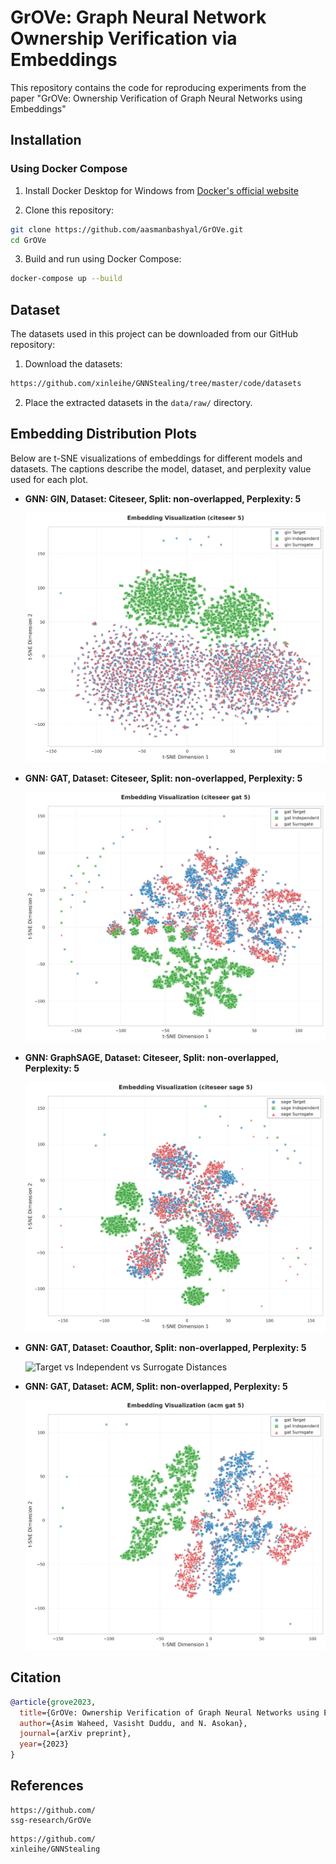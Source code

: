 # GrOVe: Graph Neural Network Ownership Verification via Embeddings

This repository contains the code for reproducing experiments from the paper "GrOVe: Ownership Verification of Graph Neural Networks using Embeddings"

## Installation 

### Using Docker Compose

1. Install Docker Desktop for Windows from [Docker's official website](https://www.docker.com/products/docker-desktop/)

2. Clone this repository:
```bash
git clone https://github.com/aasmanbashyal/GrOVe.git
cd GrOVe
```

3. Build and run using Docker Compose:
```bash
docker-compose up --build
```

## Dataset

The datasets used in this project can be downloaded from our GitHub repository:

1. Download the datasets:
```bash
https://github.com/xinleihe/GNNStealing/tree/master/code/datasets
```

2. Place the extracted datasets in the `data/raw/` directory.



## Embedding Distribution Plots

Below are t-SNE visualizations of embeddings for different models and datasets. The captions describe the model, dataset, and perplexity value used for each plot.

- **GNN: GIN, Dataset: Citeseer, Split: non-overlapped, Perplexity: 5**

  ![Target vs Independent vs Surrogate Distances](visualizations/non-overlapped/gin_citeseer/citeseer_tsne_per_5.png)

- **GNN: GAT, Dataset: Citeseer, Split: non-overlapped, Perplexity: 5**

  ![Target vs Independent vs Surrogate Distances](visualizations/non-overlapped/gat_citeseer/citeseer_tsne_per_5.png)

- **GNN: GraphSAGE, Dataset: Citeseer, Split: non-overlapped, Perplexity: 5**

  ![Target vs Independent vs Surrogate Distances](visualizations/non-overlapped/sage_citeseer/citeseer_tsne_per_5.png)

- **GNN: GAT, Dataset: Coauthor, Split: non-overlapped, Perplexity: 5**

  ![Target vs Independent vs Surrogate Distances](visualizations/non-overlapped/gat_coauthor/coauthor_tsne_per_5.png)

- **GNN: GAT, Dataset: ACM, Split: non-overlapped, Perplexity: 5**

  ![Target vs Independent vs Surrogate Distances](visualizations/non-overlapped/gat_acm/acm_tsne_per_5.png)


## Citation

```bibtex
@article{grove2023,
  title={GrOVe: Ownership Verification of Graph Neural Networks using Embeddings},
  author={Asim Waheed, Vasisht Duddu, and N. Asokan},
  journal={arXiv preprint},
  year={2023}
}
```
## References

```
https://github.com/
ssg-research/GrOVe
```

```
https://github.com/
xinleihe/GNNStealing
```